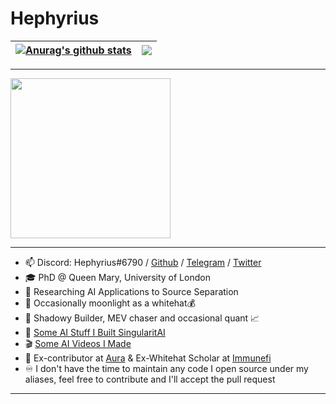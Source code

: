 # Hephyrius 


|  <a href="https://github.com/anuraghazra/github-readme-stats"><img align="center" src="https://github-readme-stats.vercel.app/api?username=hephyrius&show_icons=true&include_all_commits=true&theme=buefy&hide_border=true" alt="Anurag's github stats" /></a> | <a href="https://github.com/anuraghazra/github-readme-stats"><img align="center" src="https://github-readme-stats.vercel.app/api/top-langs/?username=hephyrius&layout=compact&theme=buefy&hide_border=true" /></a> |
| ------------- | ------------- |

---

<img src="https://steamuserimages-a.akamaihd.net/ugc/1322320103330848025/77B883CDD2640BF75C2B98AF0CD061817A9230DC/?imw=5000&imh=5000&ima=fit&impolicy=Letterbox&imcolor=%23000000&letterbox=false" width="256" />

---

- 📫 Discord: Hephyrius#6790 / [Github](github.com/Hephyrius)  / [Telegram](https://t.me/hephyrius) / [Twitter](https://twitter.com/hephyrius)
- 🎓 PhD @ Queen Mary, University of London
- 🔬 Researching AI Applications to Source Separation
- 🎩 Occasionally moonlight as a whitehat💰
- 👷 Shadowy Builder, MEV chaser and occasional quant 📈
- 🤖 [Some AI Stuff I Built SingularitAI](https://github.com/singularitai)
- 🎬 [Some AI Videos I Made](https://www.youtube.com/channel/UCamWRprZmZ02TJAvGCCZzYg)
- 🍗 Ex-contributor at [Aura](https://github.com/aurafinance) & Ex-Whitehat Scholar at [Immunefi](https://immunefi.com/whitehat-scholarship/)
- ♾️  I don't have the time to maintain any code I open source under my aliases, feel free to contribute and I'll accept the pull request
![]()

---
